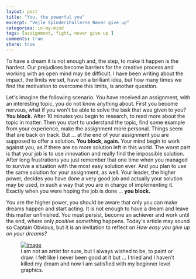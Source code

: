 ```yaml
---
layout: post
title: "You, the powerful you"
excerpt: "Vejle Spinderihallerne Never give up"
categories: in-my-mind
tags: [assignment, fight, never give up ]
comments: true
share: true
---
```


To have a dream it is not enough and, the step, to make it happen is the hardest. Our prejudices become barriers for the creative process and working with an open mind may be difficult. I have been writing about the impact, the limits we set, have on a brilliant idea, but how many times we find the motivation to overcome this limits, is another question.

Let's imagine the following scenario. You have received an assignment, with an interesting topic, you do not know anything about. First you become nervous, what if you won't be able to solve the task that was given to you? __You block.__ After 10 minutes you begin to research, to read more about the topic in matter. Then you start to understand the topic, find some example from your experience, make the assignment more personal. Things seem that are back on track. But ... at the end of your assignment you are supposed to offer a solution. __You block, again.__ Your mind begin to work against you, as if there are no more solution left in this world. The worst part is that your job is to use innovation and really find the impossible solution. After long frustrations you just remember that one time when you managed to survive a situation with the most easy solution ever. And you plan to use the same solution for your assignment, as well. Your leader, the higher power, decides you have done a very good job and actually your solution may be used, in such a way that you are in charge of implementing it. Exactly when you were hoping the job is done ... __you block.__

You are the higher power, you should be aware that only you can make dreams happen and start acting. It is not enough to have a dream and leave this matter unfinished. You must persist, become an achiever and work until the end, where only *positive something* happens. Today's article may sound so Captain Obvious, but it is an invitation to reflect on *How easy you give up on your dreams?*

<figure>
	<a href="{{site.url}}/images/in-my-mind/22-09-2015/imageedit_7_9641943920.jpg"><img src="{{site.url}}/images/in-my-mind/22-09-2015/imageedit_7_9641943920.jpg" alt="image"></a>
	<figcaption> I am not an artist for sure, but I always wished to be, to paint or draw. I felt like I never been good at it but ... I tried and I haven't killed my dream and now I am satisfied with my beginner level graphics. </figcaption>
</figure>
